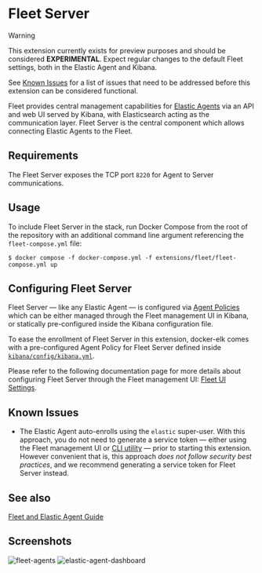 # Fleet Server

> [!WARNING]
> This extension currently exists for preview purposes and should be considered **EXPERIMENTAL**. Expect regular changes
> to the default Fleet settings, both in the Elastic Agent and Kibana.
>
> See [Known Issues](#known-issues) for a list of issues that need to be addressed before this extension can be
> considered functional.

Fleet provides central management capabilities for [Elastic Agents][fleet-doc] via an API and web UI served by Kibana,
with Elasticsearch acting as the communication layer.
Fleet Server is the central component which allows connecting Elastic Agents to the Fleet.

## Requirements

The Fleet Server exposes the TCP port `8220` for Agent to Server communications.

## Usage

To include Fleet Server in the stack, run Docker Compose from the root of the repository with an additional command line
argument referencing the `fleet-compose.yml` file:

```console
$ docker compose -f docker-compose.yml -f extensions/fleet/fleet-compose.yml up
```

## Configuring Fleet Server

Fleet Server — like any Elastic Agent — is configured via [Agent Policies][fleet-pol] which can be either managed
through the Fleet management UI in Kibana, or statically pre-configured inside the Kibana configuration file.

To ease the enrollment of Fleet Server in this extension, docker-elk comes with a pre-configured Agent Policy for Fleet
Server defined inside [`kibana/config/kibana.yml`][config-kbn].

Please refer to the following documentation page for more details about configuring Fleet Server through the Fleet
management UI: [Fleet UI Settings][fleet-cfg].

## Known Issues

- The Elastic Agent auto-enrolls using the `elastic` super-user. With this approach, you do not need to generate a
  service token — either using the Fleet management UI or [CLI utility][es-svc-token] — prior to starting this
  extension. However convenient that is, this approach _does not follow security best practices_, and we recommend
  generating a service token for Fleet Server instead.

## See also

[Fleet and Elastic Agent Guide][fleet-doc]

## Screenshots

![fleet-agents](https://user-images.githubusercontent.com/3299086/202701399-27518fe4-17b7-49d1-aefb-868dffeaa68a.png
"Fleet Agents")
![elastic-agent-dashboard](https://user-images.githubusercontent.com/3299086/202701404-958f8d80-a7a0-4044-bbf9-bf73f3bdd17a.png
"Elastic Agent Dashboard")

[fleet-doc]: https://www.elastic.co/docs/reference/fleet
[fleet-pol]: https://www.elastic.co/docs/reference/fleet/agent-policy
[fleet-cfg]: https://www.elastic.co/docs/reference/fleet/fleet-settings

[config-kbn]: ../../kibana/config/kibana.yml

[es-svc-token]: https://www.elastic.co/docs/reference/elasticsearch/command-line-tools/service-tokens-command

